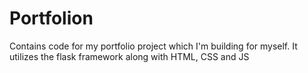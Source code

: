 # Portfolion
Contains code for my portfolio project which I'm building for myself. It utilizes the flask framework along with HTML, CSS and JS
